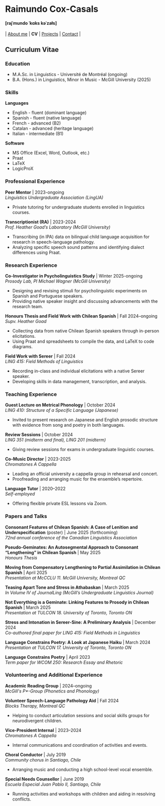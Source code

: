 # Raimundo Cox-Casals
#### [rajˈmundo ˈkɑks kəˈzaɫs]

| [About me](README.md) | **CV** | [Projects](projects.md) | [Contact](contact.md) |

## Curriculum Vitae
### Education
- M.A.Sc. in Linguistics - Université de Montréal (ongoing)
- B.A. (Hons.) in Linguistics, Minor in Music - McGill University (2025)

### Skills
**Languages**  
- English - fluent (dominant language)  
- Spanish - fluent (native language)  
- French - advanced (B2)  
- Catalan - advanced (heritage language)  
- Italian - intermediate (B1)

**Software**  
- MS Office (Excel, Word, Outlook, etc.)  
- Praat  
- LaTeX  
- LogicProX

### Professional Experience
**Peer Mentor** | 2023-ongoing  
_Linguistics Undergraduate Association (LingUA)_
- Private tutoring for undergraduate students enrolled in linguistics courses.

**Transcriptionist (RA)** | 2023-2024  
_Prof. Heather Goad’s Laboratory (McGill University)_
-	Transcribing (in IPA) data on bilingual child language acquisition for research in speech-language pathology.
- Analyzing specific speech sound patterns and identifying dialect differences using Praat.

### Research Experience
**Co-Investigator in Psycholinguistics Study** | Winter 2025-ongoing  
_Prosody Lab, PI Michael Wagner (McGill University)_
-	Designing and revising stimuli for psycholinguistic experiments on Spanish and Portuguese speakers.
- Providing native speaker insight and discussing advancements with the research team.

**Honours Thesis and Field Work with Chilean Spanish** | Fall 2024–ongoing  
_Supv. Heather Goad_
- Collecting data from native Chilean Spanish speakers through in-person elicitations.
- Using Praat and spreadsheets to compile the data, and LaTeX to code diagrams.

**Field Work with Sereer** | Fall 2024  
_LING 415: Field Methods of Linguistics_
-	Recording in-class and individual elicitations with a native Sereer speaker.
-	Developing skills in data management, transcription, and analysis.

### Teaching Experience
**Guest Lecture on Metrical Phonology** | October 2024  
_LING 410: Structure of a Specific Language (Japanese)_
- Invited to present research on Japanese and English prosodic structure with evidence from song and poetry in both languages. 

**Review Sessions** | October 2024  
_LING 351 (midterm and final), LING 201 (midterm)_
- Giving review sessions for exams in undergraduate linguistic courses.

**Co-Music Director** | 2023-2025  
_Chromatones A Cappella_
- Leading an official university a cappella group in rehearsal and concert.
- Proofreading and arranging music for the ensemble’s repertoire.
 
**Language Tutor** | 2020–2022  
_Self-employed_
- Offering flexible private ESL lessons via Zoom.

### Papers and Talks
**Consonant Features of Chilean Spanish: A Case of Lenition and
Underspecification** (poster) | June 2025 (forthcoming)  
_72nd annual conference of the Canadian Linguistics Association_

**Pseudo-Geminates: An Autosegmental Approach to Consonant
“Lengthening” in Chilean Spanish** | May 2025  
_Honours Thesis_

**Moving from Compensatory Lengthening to Partial Assimilation in Chilean Spanish** | April 2025  
_Presentation at McCCLU 11. McGill University, Montreal QC_

**Teasing Apart Tone and Stress in Athabaskan** | March 2025  
_In Volume IV of JournalLing (McGill’s Undergraduate Linguistics Journal)_

**Not Everything is a Geminate: Linking Features to Prosody in Chilean Spanish** | March 2025  
_Presentation at TULCON 18. University of Toronto, Toronto ON_

**Stress and Intonation in Sereer-Sine: A Preliminary Analysis** | December 2024  
_Co-authored final paper for LING 415: Field Methods in Linguistics_

**Language Constrains Poetry: A Look at Japanese Haiku** | March 2024  
_Presentation at TULCON 17. University of Toronto, Toronto ON_

**Language Constrains Poetry** | April 2023  
_Term paper for WCOM 250: Research Essay and Rhetoric_

### Volunteering and Additional Experience
**Academic Reading Group** | 2024–ongoing  
_McGill's P*-Group (Phonetics and Phonology)_

**Volunteer Speech-Language Pathology Aid** | Fall 2024  
_Blocks Therapy, Montreal QC_
- Helping to conduct articulation sessions and social skills groups for neurodivergent children.

**Vice-President Internal** | 2023–2024  
_Chromatones A Cappella_  
- Internal communications and coordination of activities and events.

**Choral Conductor** | July 2019  
_Community chorus in Santiago, Chile_
- Arranging music and conducting a high school-level vocal ensemble. 

**Special Needs Counsellor** | June 2019  
_Escuela Especial Juan Pablo II, Santiago, Chile_
- Running activities and workshops with children and aiding in resolving conflicts.










